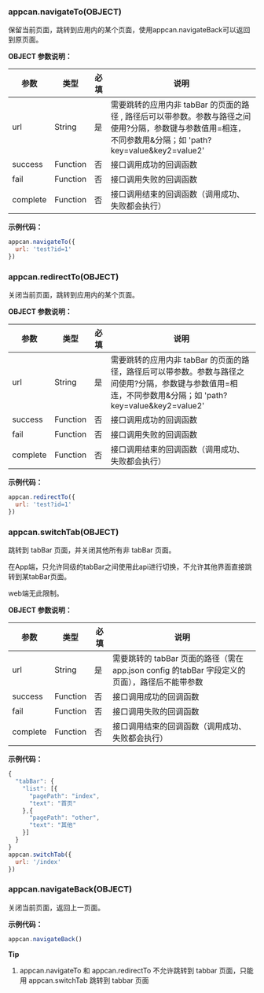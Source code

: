 ### appcan.navigateTo(OBJECT)

保留当前页面，跳转到应用内的某个页面，使用appcan.navigateBack可以返回到原页面。

**OBJECT 参数说明：**

参数 | 类型 | 必填 | 说明
---|---|---|---
url | String | 是 | 需要跳转的应用内非 tabBar 的页面的路径 , 路径后可以带参数。参数与路径之间使用?分隔，参数键与参数值用=相连，不同参数用&分隔；如 'path?key=value&key2=value2'
success | Function | 否 | 接口调用成功的回调函数
fail | Function | 否 | 接口调用失败的回调函数
complete | Function | 否 | 接口调用结束的回调函数（调用成功、失败都会执行）

**示例代码：**

```javascript
appcan.navigateTo({
  url: 'test?id=1'
})
```
### appcan.redirectTo(OBJECT)

关闭当前页面，跳转到应用内的某个页面。

**OBJECT 参数说明：**

参数 | 类型 | 必填 | 说明
---|---|---|---
url | String | 是 | 需要跳转的应用内非 tabBar 的页面的路径，路径后可以带参数。参数与路径之间使用?分隔，参数键与参数值用=相连，不同参数用&分隔；如 'path?key=value&key2=value2'
success | Function | 否 | 接口调用成功的回调函数
fail | Function | 否 | 接口调用失败的回调函数
complete | Function | 否 | 接口调用结束的回调函数（调用成功、失败都会执行）

**示例代码：**

```javascript
appcan.redirectTo({
  url: 'test?id=1'
})
```

### appcan.switchTab(OBJECT)

跳转到 tabBar 页面，并关闭其他所有非 tabBar 页面。

在App端，只允许同级的tabBar之间使用此api进行切换，不允许其他界面直接跳转到某tabBar页面。

web端无此限制。

**OBJECT 参数说明：**

参数 | 类型 | 必填 | 说明
---|---|---|---
url | String | 是 | 需要跳转的 tabBar 页面的路径（需在 app.json config 的tabBar 字段定义的页面），路径后不能带参数
success | Function | 否 | 接口调用成功的回调函数
fail | Function | 否 | 接口调用失败的回调函数
complete | Function | 否 | 接口调用结束的回调函数（调用成功、失败都会执行）

**示例代码：**

```javascript
{
  "tabBar": {
    "list": [{
      "pagePath": "index",
      "text": "首页"
    },{
      "pagePath": "other",
      "text": "其他"
    }]
  }
}
appcan.switchTab({
  url: '/index'
})
```
### appcan.navigateBack(OBJECT)
关闭当前页面，返回上一页面。

**示例代码：**

```javascript
appcan.navigateBack()
```
**Tip**

1.  appcan.navigateTo 和 appcan.redirectTo 不允许跳转到 tabbar 页面，只能用 appcan.switchTab 跳转到 tabbar 页面
